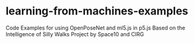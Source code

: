 # learning-from-machines-examples
Code Examples for using OpenPoseNet and ml5.js in p5.js Based on the Intelligence of SiIly Walks Project by Space10 and CIRG
